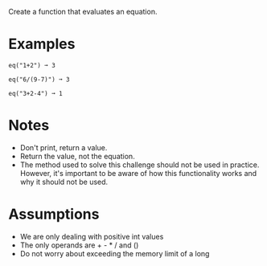 Create a function that evaluates an equation.

# Examples
```
eq("1+2") ➞ 3

eq("6/(9-7)") ➞ 3

eq("3+2-4") ➞ 1
```

# Notes
* Don't print, return a value.
* Return the value, not the equation.
* The method used to solve this challenge should not be used in practice. However, it's important to be aware of how this functionality works and why it should not be used.

# Assumptions
* We are only dealing with positive int values
* The only operands are + - * / and ()
* Do not worry about exceeding the memory limit of a long
